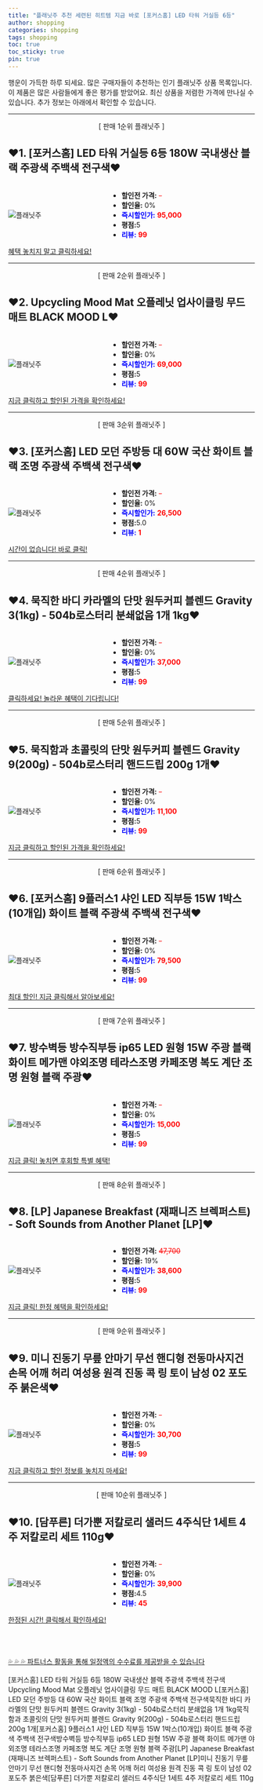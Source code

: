 ```yaml
---
title: "플래닛주 추천 세련된 히트템 지금 바로 [포커스홈] LED 타워 거실등 6등"
author: shopping
categories: shopping
tags: shopping
toc: true
toc_sticky: true
pin: true
---
```

행운이 가득한 하루 되세요. 많은 구매자들이 추천하는 인기 플래닛주 상품 목록입니다. 이 제품은 많은 사람들에게 좋은 평가를 받았어요. 최신 상품을 저렴한 가격에 만나실 수 있습니다. 추가 정보는 아래에서 확인할 수 있습니다.

---
<p class="toplist" style="margin: 0 auto; display: block; width: fit-content;">[ 판매 1순위 플래닛주 ]</p>

<h2><strong>❤️1. [포커스홈] LED 타워 거실등 6등 180W 국내생산 블랙 주광색 주백색 전구색❤️</strong></h2>

<div style="display: flex; align-items: center;">
    <div style="flex: 0.4;">
        <img src="https://thumbnail7.coupangcdn.com/thumbnails/remote/230x230ex/image/vendor_inventory/b9d1/817e677ff6779cce1f99ed1bea2dcb75b778c7e6bb91c27196f210d01e33.jpg" alt="플래닛주" style="max-width: 100%;">
    </div>
    <div style="flex: 0.6; margin-left: 10px;">
        <ul>
            <li><strong>할인전 가격:</strong> <del style="color: red;">-</del></li>
            <li><strong>할인율:</strong> 0%</li>
            <li><span style='color:blue'><strong>즉시할인가:</strong></span> <span style='color:red'><strong>95,000</strong></span></li>
            <li><strong>평점:</strong>5</li>
            <li><span style='color:blue'><strong>리뷰:</strong></span> <span style='color:red'><strong>99</strong></span></li>
        </ul>
    </div>
</div>
<div class="center">
    <a href="https://William4Davisa.github.io?lptag=AF9450613&subid=githubio&pageKey=7790459567&traceid=V0-153&itemId=21075694586&vendorItemId=88137880207" class="myButton">
        혜택 놓치지 말고 클릭하세요!
    </a>
</div>


---
<p class="toplist" style="margin: 0 auto; display: block; width: fit-content;">[ 판매 2순위 플래닛주 ]</p>

<h2><strong>❤️2. Upcycling Mood Mat 오플레닛 업사이클링 무드 매트 BLACK MOOD L❤️</strong></h2>

<div style="display: flex; align-items: center;">
    <div style="flex: 0.4;">
        <img src="https://thumbnail9.coupangcdn.com/thumbnails/remote/230x230ex/image/vendor_inventory/0a1f/dd6faa5bf73117fe656e88d7238767b749a95e4eb8faeff777eeae3c6402.jpg" alt="플래닛주" style="max-width: 100%;">
    </div>
    <div style="flex: 0.6; margin-left: 10px;">
        <ul>
            <li><strong>할인전 가격:</strong> <del style="color: red;">-</del></li>
            <li><strong>할인율:</strong> 0%</li>
            <li><span style='color:blue'><strong>즉시할인가:</strong></span> <span style='color:red'><strong>69,000</strong></span></li>
            <li><strong>평점:</strong>5</li>
            <li><span style='color:blue'><strong>리뷰:</strong></span> <span style='color:red'><strong>99</strong></span></li>
        </ul>
    </div>
</div>
<div class="center">
    <a href="https://William4Davisa.github.io?lptag=AF9450613&subid=githubio&pageKey=7733366258&traceid=V0-153&itemId=20786693118&vendorItemId=87856273365" class="myButton">
        지금 클릭하고 할인된 가격을 확인하세요!
    </a>
</div>


---
<p class="toplist" style="margin: 0 auto; display: block; width: fit-content;">[ 판매 3순위 플래닛주 ]</p>

<h2><strong>❤️3. [포커스홈] LED 모던 주방등 대 60W 국산 화이트 블랙 조명 주광색 주백색 전구색❤️</strong></h2>

<div style="display: flex; align-items: center;">
    <div style="flex: 0.4;">
        <img src="https://thumbnail8.coupangcdn.com/thumbnails/remote/230x230ex/image/vendor_inventory/3280/81161e3622c4bcae7e0a8c143c1835fc3406c45777a75d0bf3a2a1f6e055.jpg" alt="플래닛주" style="max-width: 100%;">
    </div>
    <div style="flex: 0.6; margin-left: 10px;">
        <ul>
            <li><strong>할인전 가격:</strong> <del style="color: red;">-</del></li>
            <li><strong>할인율:</strong> 0%</li>
            <li><span style='color:blue'><strong>즉시할인가:</strong></span> <span style='color:red'><strong>26,500</strong></span></li>
            <li><strong>평점:</strong>5.0</li>
            <li><span style='color:blue'><strong>리뷰:</strong></span> <span style='color:red'><strong>1</strong></span></li>
        </ul>
    </div>
</div>
<div class="center">
    <a href="https://William4Davisa.github.io?lptag=AF9450613&subid=githubio&pageKey=7790083634&traceid=V0-153&itemId=21073886374&vendorItemId=88136089109" class="myButton">
        시간이 없습니다! 바로 클릭!
    </a>
</div>


---
<p class="toplist" style="margin: 0 auto; display: block; width: fit-content;">[ 판매 4순위 플래닛주 ]</p>

<h2><strong>❤️4. 묵직한 바디 카라멜의 단맛 원두커피 블렌드 Gravity 3(1kg) - 504b로스터리 분쇄없음 1개 1kg❤️</strong></h2>

<div style="display: flex; align-items: center;">
    <div style="flex: 0.4;">
        <img src="https://thumbnail6.coupangcdn.com/thumbnails/remote/230x230ex/image/vendor_inventory/dbef/a553a0ab4b2fc04e48ae1a30853e92103fe216672fe3cdbbefe0094b1287.jpeg" alt="플래닛주" style="max-width: 100%;">
    </div>
    <div style="flex: 0.6; margin-left: 10px;">
        <ul>
            <li><strong>할인전 가격:</strong> <del style="color: red;">-</del></li>
            <li><strong>할인율:</strong> 0%</li>
            <li><span style='color:blue'><strong>즉시할인가:</strong></span> <span style='color:red'><strong>37,000</strong></span></li>
            <li><strong>평점:</strong>5</li>
            <li><span style='color:blue'><strong>리뷰:</strong></span> <span style='color:red'><strong>99</strong></span></li>
        </ul>
    </div>
</div>
<div class="center">
    <a href="https://William4Davisa.github.io?lptag=AF9450613&subid=githubio&pageKey=7729819035&traceid=V0-153&itemId=20768422212&vendorItemId=87838420533" class="myButton">
        클릭하세요! 놀라운 혜택이 기다립니다!
    </a>
</div>


---
<p class="toplist" style="margin: 0 auto; display: block; width: fit-content;">[ 판매 5순위 플래닛주 ]</p>

<h2><strong>❤️5. 묵직함과 초콜릿의 단맛 원두커피 블렌드 Gravity 9(200g) - 504b로스터리 핸드드립 200g 1개❤️</strong></h2>

<div style="display: flex; align-items: center;">
    <div style="flex: 0.4;">
        <img src="https://thumbnail7.coupangcdn.com/thumbnails/remote/230x230ex/image/vendor_inventory/1595/b923566c564fbcaf98a5ff9f8cf376fb975556de7786c88feb93af0db605.jpeg" alt="플래닛주" style="max-width: 100%;">
    </div>
    <div style="flex: 0.6; margin-left: 10px;">
        <ul>
            <li><strong>할인전 가격:</strong> <del style="color: red;">-</del></li>
            <li><strong>할인율:</strong> 0%</li>
            <li><span style='color:blue'><strong>즉시할인가:</strong></span> <span style='color:red'><strong>11,100</strong></span></li>
            <li><strong>평점:</strong>5</li>
            <li><span style='color:blue'><strong>리뷰:</strong></span> <span style='color:red'><strong>99</strong></span></li>
        </ul>
    </div>
</div>
<div class="center">
    <a href="https://William4Davisa.github.io?lptag=AF9450613&subid=githubio&pageKey=7729818975&traceid=V0-153&itemId=20768422413&vendorItemId=87838420655" class="myButton">
        지금 클릭하고 할인된 가격을 확인하세요!
    </a>
</div>


---
<p class="toplist" style="margin: 0 auto; display: block; width: fit-content;">[ 판매 6순위 플래닛주 ]</p>

<h2><strong>❤️6. [포커스홈] 9플러스1 샤인 LED 직부등 15W 1박스(10개입) 화이트 블랙 주광색 주백색 전구색❤️</strong></h2>

<div style="display: flex; align-items: center;">
    <div style="flex: 0.4;">
        <img src="https://thumbnail7.coupangcdn.com/thumbnails/remote/230x230ex/image/vendor_inventory/cc9d/ee26de2562615f0fea3e5d4288830523588d58bb4b0918c31e6cc1f5d0ea.jpg" alt="플래닛주" style="max-width: 100%;">
    </div>
    <div style="flex: 0.6; margin-left: 10px;">
        <ul>
            <li><strong>할인전 가격:</strong> <del style="color: red;">-</del></li>
            <li><strong>할인율:</strong> 0%</li>
            <li><span style='color:blue'><strong>즉시할인가:</strong></span> <span style='color:red'><strong>79,500</strong></span></li>
            <li><strong>평점:</strong>5</li>
            <li><span style='color:blue'><strong>리뷰:</strong></span> <span style='color:red'><strong>99</strong></span></li>
        </ul>
    </div>
</div>
<div class="center">
    <a href="https://William4Davisa.github.io?lptag=AF9450613&subid=githubio&pageKey=7790292724&traceid=V0-153&itemId=21074826093&vendorItemId=88137019234" class="myButton">
        최대 할인! 지금 클릭해서 알아보세요!
    </a>
</div>


---
<p class="toplist" style="margin: 0 auto; display: block; width: fit-content;">[ 판매 7순위 플래닛주 ]</p>

<h2><strong>❤️7. 방수벽등 방수직부등 ip65 LED 원형 15W 주광 블랙 화이트 메가맨 야외조명 테라스조명 카페조명 복도 계단 조명 원형 블랙 주광❤️</strong></h2>

<div style="display: flex; align-items: center;">
    <div style="flex: 0.4;">
        <img src="https://thumbnail10.coupangcdn.com/thumbnails/remote/230x230ex/image/vendor_inventory/054a/0f583c1192e3c846e7192059932aae4fc0e07c453edb8ed2387f25675f9e.png" alt="플래닛주" style="max-width: 100%;">
    </div>
    <div style="flex: 0.6; margin-left: 10px;">
        <ul>
            <li><strong>할인전 가격:</strong> <del style="color: red;">-</del></li>
            <li><strong>할인율:</strong> 0%</li>
            <li><span style='color:blue'><strong>즉시할인가:</strong></span> <span style='color:red'><strong>15,000</strong></span></li>
            <li><strong>평점:</strong>5</li>
            <li><span style='color:blue'><strong>리뷰:</strong></span> <span style='color:red'><strong>99</strong></span></li>
        </ul>
    </div>
</div>
<div class="center">
    <a href="https://William4Davisa.github.io?lptag=AF9450613&subid=githubio&pageKey=6975822711&traceid=V0-153&itemId=17026634129&vendorItemId=84202000405" class="myButton">
        지금 클릭! 놓치면 후회할 특별 혜택!
    </a>
</div>


---
<p class="toplist" style="margin: 0 auto; display: block; width: fit-content;">[ 판매 8순위 플래닛주 ]</p>

<h2><strong>❤️8. [LP] Japanese Breakfast (재패니즈 브렉퍼스트) - Soft Sounds from Another Planet [LP]❤️</strong></h2>

<div style="display: flex; align-items: center;">
    <div style="flex: 0.4;">
        <img src="https://thumbnail10.coupangcdn.com/thumbnails/remote/230x230ex/image/vendor_inventory/1c78/aacc66ac0320b418dd116ece0ed814966ae1ff8ed4f6bcc99c765952d4cc.png" alt="플래닛주" style="max-width: 100%;">
    </div>
    <div style="flex: 0.6; margin-left: 10px;">
        <ul>
            <li><strong>할인전 가격:</strong> <del style="color: red;">47,700</del></li>
            <li><strong>할인율:</strong> 19%</li>
            <li><span style='color:blue'><strong>즉시할인가:</strong></span> <span style='color:red'><strong>38,600</strong></span></li>
            <li><strong>평점:</strong>5</li>
            <li><span style='color:blue'><strong>리뷰:</strong></span> <span style='color:red'><strong>99</strong></span></li>
        </ul>
    </div>
</div>
<div class="center">
    <a href="https://William4Davisa.github.io?lptag=AF9450613&subid=githubio&pageKey=112366973&traceid=V0-153&itemId=337978979&vendorItemId=5428155889" class="myButton">
        지금 클릭! 한정 혜택을 확인하세요!
    </a>
</div>


---
<p class="toplist" style="margin: 0 auto; display: block; width: fit-content;">[ 판매 9순위 플래닛주 ]</p>

<h2><strong>❤️9. 미니 진동기 무릎 안마기 무선 핸디형 전동마사지건 손목 어깨 허리 여성용 원격 진동 콕 링 토이 남성 02 포도주 붉은색❤️</strong></h2>

<div style="display: flex; align-items: center;">
    <div style="flex: 0.4;">
        <img src="https://thumbnail9.coupangcdn.com/thumbnails/remote/230x230ex/image/vendor_inventory/a89e/6e65eba25e288f87396627bcaa036b980526aab5a78d87b7d5abfde97450.jpg" alt="플래닛주" style="max-width: 100%;">
    </div>
    <div style="flex: 0.6; margin-left: 10px;">
        <ul>
            <li><strong>할인전 가격:</strong> <del style="color: red;">-</del></li>
            <li><strong>할인율:</strong> 0%</li>
            <li><span style='color:blue'><strong>즉시할인가:</strong></span> <span style='color:red'><strong>30,700</strong></span></li>
            <li><strong>평점:</strong>5</li>
            <li><span style='color:blue'><strong>리뷰:</strong></span> <span style='color:red'><strong>99</strong></span></li>
        </ul>
    </div>
</div>
<div class="center">
    <a href="https://William4Davisa.github.io?lptag=AF9450613&subid=githubio&pageKey=8081483424&traceid=V0-153&itemId=22788297899&vendorItemId=89823303507" class="myButton">
        지금 클릭하고 할인 정보를 놓치지 마세요!
    </a>
</div>


---
<p class="toplist" style="margin: 0 auto; display: block; width: fit-content;">[ 판매 10순위 플래닛주 ]</p>

<h2><strong>❤️10. [담푸른] 더가뿐 저칼로리 샐러드 4주식단 1세트 4주 저칼로리 세트 110g❤️</strong></h2>

<div style="display: flex; align-items: center;">
    <div style="flex: 0.4;">
        <img src="https://thumbnail8.coupangcdn.com/thumbnails/remote/230x230ex/image/vendor_inventory/images/2016/12/21/11/1/56be2471-1ed2-412c-b1e4-67563ffefbcd.jpg" alt="플래닛주" style="max-width: 100%;">
    </div>
    <div style="flex: 0.6; margin-left: 10px;">
        <ul>
            <li><strong>할인전 가격:</strong> <del style="color: red;">-</del></li>
            <li><strong>할인율:</strong> 0%</li>
            <li><span style='color:blue'><strong>즉시할인가:</strong></span> <span style='color:red'><strong>39,900</strong></span></li>
            <li><strong>평점:</strong>4.5</li>
            <li><span style='color:blue'><strong>리뷰:</strong></span> <span style='color:red'><strong>45</strong></span></li>
        </ul>
    </div>
</div>
<div class="center">
    <a href="https://William4Davisa.github.io?lptag=AF9450613&subid=githubio&pageKey=173508513&traceid=V0-153&itemId=495528800&vendorItemId=3078619255" class="myButton">
        한정된 시간! 클릭해서 확인하세요!
    </a>
</div>

<br><br><br>[💦 💦 💦 파트너스 활동을 통해 일정액의 수수료를 제공받을 수 있습니다](https://link.coupang.com/a/bcpT2c)<br><br>[포커스홈] LED 타워 거실등 6등 180W 국내생산 블랙 주광색 주백색 전구색Upcycling Mood Mat 오플레닛 업사이클링 무드 매트 BLACK MOOD L[포커스홈] LED 모던 주방등 대 60W 국산 화이트 블랙 조명 주광색 주백색 전구색묵직한 바디 카라멜의 단맛 원두커피 블렌드 Gravity 3(1kg) - 504b로스터리 분쇄없음 1개 1kg묵직함과 초콜릿의 단맛 원두커피 블렌드 Gravity 9(200g) - 504b로스터리 핸드드립 200g 1개[포커스홈] 9플러스1 샤인 LED 직부등 15W 1박스(10개입) 화이트 블랙 주광색 주백색 전구색방수벽등 방수직부등 ip65 LED 원형 15W 주광 블랙 화이트 메가맨 야외조명 테라스조명 카페조명 복도 계단 조명 원형 블랙 주광[LP] Japanese Breakfast (재패니즈 브렉퍼스트) - Soft Sounds from Another Planet [LP]미니 진동기 무릎 안마기 무선 핸디형 전동마사지건 손목 어깨 허리 여성용 원격 진동 콕 링 토이 남성 02 포도주 붉은색[담푸른] 더가뿐 저칼로리 샐러드 4주식단 1세트 4주 저칼로리 세트 110g